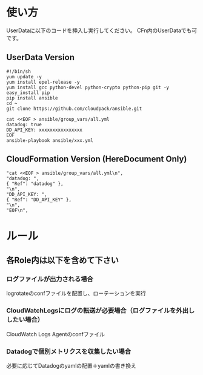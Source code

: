 # 使い方
UserDataに以下のコードを挿入し実行してください。
CFn内のUserDataでも可です。

## UserData Version
    #!/bin/sh
    yum update -y
    yum install epel-release -y
    yum install gcc python-devel python-crypto python-pip git -y
    easy_install pip
    pip install ansible
    cd ~
    git clone https://github.com/cloudpack/ansible.git

    cat <<EOF > ansible/group_vars/all.yml
    datadog: true
    DD_API_KEY: xxxxxxxxxxxxxxxx
    EOF
    ansible-playbook ansible/xxx.yml

## CloudFormation Version (HereDocument Only)
    "cat <<EOF > ansible/group_vars/all.yml\n",
    "datadog: ",
    { "Ref": "datadog" },
    "\n",
    "DD_API_KEY: ",
    { "Ref": "DD_API_KEY" },
    "\n",
    "EOF\n",

# ルール
## 各Role内は以下を含めて下さい
### ログファイルが出力される場合
logrotateのconfファイルを配置し、ローテーションを実行
### CloudWatchLogsにログの転送が必要場合（ログファイルを外出ししたい場合）
CloudWatch Logs Agentのconfファイル 
### Datadogで個別メトリクスを収集したい場合
必要に応じてDatadogのyamlの配置＋yamlの書き換え

